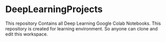 # DeepLearningProjects
This repository Contains all Deep Learning Google Colab Notebooks. This repository is created for learning environment. So anyone can clone and edit this workspace.
